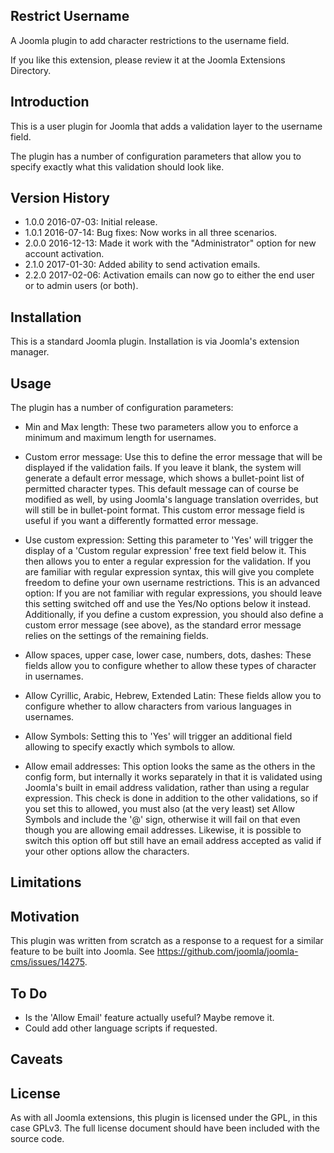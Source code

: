 Restrict Username
-----------------

A Joomla plugin to add character restrictions to the username field.

If you like this extension, please review it at the Joomla Extensions Directory.

Introduction
------------

This is a user plugin for Joomla that adds a validation layer to the username field.

The plugin has a number of configuration parameters that allow you to specify exactly what this validation should look like.


Version History
----------------
* 1.0.0     2016-07-03: Initial release.
* 1.0.1     2016-07-14: Bug fixes: Now works in all three scenarios.
* 2.0.0     2016-12-13: Made it work with the "Administrator" option for new account activation.
* 2.1.0     2017-01-30: Added ability to send activation emails.
* 2.2.0     2017-02-06: Activation emails can now go to either the end user or to admin users (or both).


Installation
----------------
This is a standard Joomla plugin. Installation is via Joomla's extension manager.


Usage
----------------
The plugin has a number of configuration parameters:

* Min and Max length: These two parameters allow you to enforce a minimum and maximum length for usernames.

* Custom error message: Use this to define the error message that will be displayed if the validation fails. If you leave it blank, the system will generate a default error message, which shows a bullet-point list of permitted character types. This default message can of course be modified as well, by using Joomla's language translation overrides, but will still be in bullet-point format. This custom error message field is useful if you want a differently formatted error message.

* Use custom expression: Setting this parameter to 'Yes' will trigger the display of a 'Custom regular expression' free text field below it. This then allows you to enter a regular expression for the validation. If you are familiar with regular expression syntax, this will give you complete freedom to define your own username restrictions. This is an advanced option: If you are not familiar with regular expressions, you should leave this setting switched off and use the Yes/No options below it instead. Additionally, if you define a custom expression, you should also define a custom error message (see above), as the standard error message relies on the settings of the remaining fields.

* Allow spaces, upper case, lower case, numbers, dots, dashes: These fields allow you to configure whether to allow these types of character in usernames.

* Allow Cyrillic, Arabic, Hebrew, Extended Latin: These fields allow you to configure whether to allow characters from various languages in usernames.

* Allow Symbols: Setting this to 'Yes' will trigger an additional field allowing to specify exactly which symbols to allow.

* Allow email addresses: This option looks the same as the others in the config form, but internally it works separately in that it is validated using Joomla's built in email address validation, rather than using a regular expression. This check is done in addition to the other validations, so if you set this to allowed, you must also (at the very least) set Allow Symbols and include the '@' sign, otherwise it will fail on that even though you are allowing email addresses. Likewise, it is possible to switch this option off but still have an email address accepted as valid if your other options allow the characters.


Limitations
----------------



Motivation
----------------
This plugin was written from scratch as a response to a request for a similar feature to be built into Joomla. See https://github.com/joomla/joomla-cms/issues/14275.


To Do
-----

* Is the 'Allow Email' feature actually useful? Maybe remove it.
* Could add other language scripts if requested.


Caveats
-------


License
----------------
As with all Joomla extensions, this plugin is licensed under the GPL, in this case GPLv3. The full license document should have been included with the source code.
